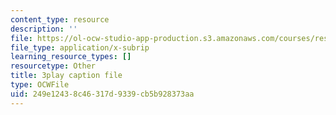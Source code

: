 ```yaml
---
content_type: resource
description: ''
file: https://ol-ocw-studio-app-production.s3.amazonaws.com/courses/res-18-009-learn-differential-equations-up-close-with-gilbert-strang-and-cleve-moler-fall-2015/249e12438c46317d9339cb5b928373aa_Ku2zZ5Vfpzo.srt
file_type: application/x-subrip
learning_resource_types: []
resourcetype: Other
title: 3play caption file
type: OCWFile
uid: 249e1243-8c46-317d-9339-cb5b928373aa
---
```

